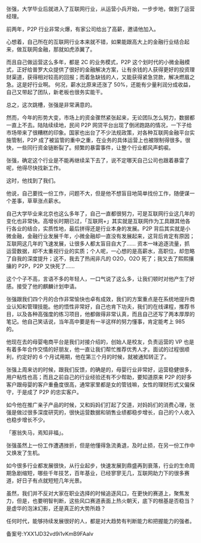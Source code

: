 张强，大学毕业后就进入了互联网行业，从运营小兵开始，一步步地，做到了运营经理。

前两年，P2P 行业非常火爆，有家公司给出了高薪，邀请他加入。

心想着，自己所在的互联网行业本来就不错，如果能跟高大上的金融行业结合起来，做互联网金融，那就如虎添翼了。

而且自己做运营这么多年，都是 2C 的业务模式，P2P 这个划时代的小微金融模式，正好给普罗大众提供了很好的金融解决方案，让有余钱的人获得更好的投资理财渠道，获得相对较高的回报；而着急缺钱的人，又能获得紧急贷款，解决燃眉之急。这是好行业啊。 何况，薪水比原来还涨了 50\%，还能有少量利润分成收益，自己又带起了团队，新老板也很务实能干。

总之，这次跳槽，张强是非常满意的。

然而，今年的形势大变，市场上的资金骤然紧张起来，无论团队怎么努力，数据都一直上不去。陆陆续续地，民间 P2P 网贷平台出现了倒闭跑路的情况，一下子给市场带来了很糟糕的印象。国家也出台了不少法规政策，对各种互联网金融平台实施管制，P2P 成了被监管的重中之重，在业务的具体运营上也被限制得很多。很快，一些同行资金链断裂了。频繁的暴雷事件，让整个行业都风声鹤唳。

张强，确定这个行业是不能再继续呆下去了，说不定哪天自己公司也跟着暴雷了呢，他得尽快找新工作。

这时，他找到了我们。

他说，自己要找一份工作，问题不大，但是他不想盲目地简单找份工作，随便谋一个差事，草草涨点薪水。

自己大学毕业来北京也这么多年了，自己一直都很努力，可是互联网行业这几年的变化也非常快。高增长时期已过，「互联网+」其实就是互联网作为工具跟其他各行各业的结合，实质性地，最后拼得还是行业本身的发展。P2P 背后其实就是小微金融，金融行业发展千年，小微金融却一直没有发展起来，这背后肯定有原因；互联网这几年的飞速发展，让很多人都太盲目自大了…… 资本一味追逐流量，抓运营数据，却不太重视行业的实质；个人呢，一心想的是高薪水，高职位，却忽略了自我的深度提升；这不，我去了热闹非凡的 O2O，O2O 死了；我又去了熙熙攘攘的 P2P，P2P 又快死了……

这个个子不高，言语不多的年轻人，一口气说了这么多，让我们顿时对他产生了好感。接受了他的麒麟计划申请。

张强跟我们四个月的合作非常愉快也卓有成效，我们的方案重点是在系统地提升商业认知和管理技能。他的悟性非常好，自己也肯下功夫，我们的在线课程，推荐书目，以及各种高强度的练习项目，他都做得非常认真，而且自己还写了两本厚厚的笔记。他自己笑话说，当年高中要是有一半这样的努力懂事，肯定能考上 985 的。

他现在去的母婴电商平台是我们对接介绍的，创始人是校友，负责运营的 VP 也是有着多年合作交情的好朋友，他一直让我们帮忙推荐优秀人才。面试的过程很顺利，约定好的 6 个月试用期，他在第三个月的时候，就被通知转正了。

张强上周来访的时候，跟我们反馈，的确是的，母婴行业非常好，运营稳健很多，用户粘性也高；而且之前自己的行业经验还有不少帮助，要知道原来 P2P 的好多客户跟母婴的客户重叠度很高，通常家里都是女的管钱嘛，女性的理财形式又偏保守，于是成了 P2P 的忠实客户。

如今他在推广亲子产品的时候，又和妈妈们打起了交道，对妈妈们的消费心理，张强是做过很多深度研究的，很快运营数据和销售业绩都稳步增长，自己的个人收入也稳步增长不少。

「塞翁失马，焉知非福」。

张强虽然上一份工作遭遇挫折，但是他懂得急流勇退，及时止损，在另一份工作中又焕发了生机。

如今很多行业都发展很快，从行业起步，快速发展到鼎盛再到衰落，行业的生命周期急剧缩短，哪些千年技艺，百年基业，已经寥寥无几，互联网助力下的很多赛道，好日子有点就短短几年光景。

虽然，我们并不反对大家在职业选择的时候追逐风口，在更快的赛道上，聚焦发力，但是，也要明智判断，这些风口赛道表面上热火朝天，底下的根基是否稳当？是虚华的泡沫幻影，还是真正的大势所趋？

任何时代，能够持续发展很好的人，都是对大趋势有判断能力和把握能力的强者。

备案号:YXX1JD32vd9i1vKmB9FAalv